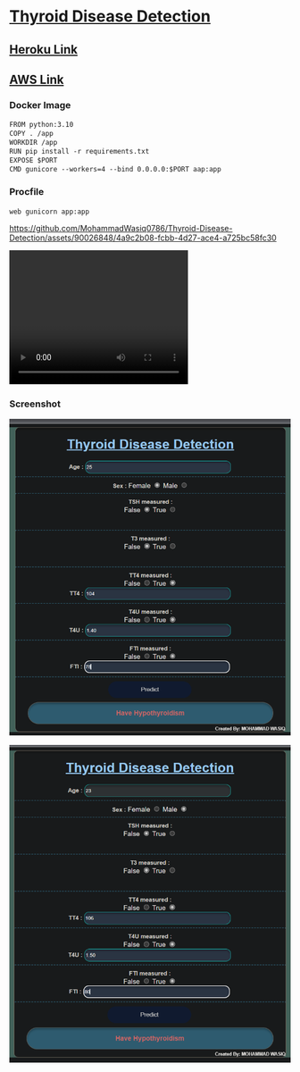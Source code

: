 # [**Thyroid Disease Detection**](https://github.com/MohammadWasiq0786/Thyroid-Disease-Detection)


## [**Heroku Link**](https://thyroiddiseasedetect.herokuapp.com/)

## [**AWS Link**](http://ec2-35-78-175-118.ap-northeast-1.compute.amazonaws.com:8080/predict)


### Docker Image
```
FROM python:3.10
COPY . /app
WORKDIR /app
RUN pip install -r requirements.txt
EXPOSE $PORT
CMD gunicore --workers=4 --bind 0.0.0.0:$PORT aap:app
```     
### Procfile
```
web gunicorn app:app
```

https://github.com/MohammadWasiq0786/Thyroid-Disease-Detection/assets/90026848/4a9c2b08-fcbb-4d27-ace4-a725bc58fc30

<video width="320" height="240" controls>
  <source src="https://github.com/MohammadWasiq0786/Thyroid-Disease-Detection/assets/90026848/4a9c2b08-fcbb-4d27-ace4-a725bc58fc30" type="video/mp4">
\</video>


### Screenshot

![Capture](https://github.com/MohammadWasiq0786/Thyroid-Disease-Detection/blob/main/static/IMAGE/Screenshot%20(121).png)

![Capture](https://github.com/MohammadWasiq0786/Thyroid-Disease-Detection/blob/main/static/IMAGE/Screenshot%20(122).png)

